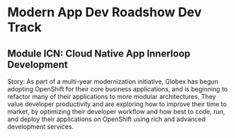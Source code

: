 # Modern App Dev Roadshow Dev Track

## Module ICN: Cloud Native App Innerloop Development

Story: As part of a multi-year modernization initiative, Globex has begun adopting OpenShift for their core business applications, and is beginning to refactor many of their applications to more modular architectures. They value developer productivity and are exploring how to improve their time to market, by optimizing their developer workflow and how best to code, run, and deploy their applications on OpenShift using rich and advanced development services. 